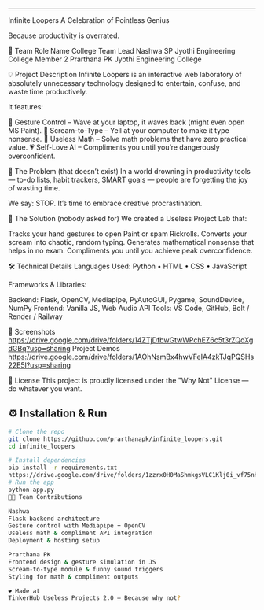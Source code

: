 ---
 Infinite Loopers
A Celebration of Pointless Genius

Because productivity is overrated.

👥 Team
Role	Name	College
Team Lead	Nashwa SP	Jyothi Engineering College
Member 2	Prarthana PK	Jyothi Engineering College

💡 Project Description
Infinite Loopers is an interactive web laboratory of absolutely unnecessary technology designed to entertain, confuse, and waste time productively.

It features:

👋 Gesture Control – Wave at your laptop, it waves back (might even open MS Paint).
🎤 Scream-to-Type – Yell at your computer to make it type nonsense.
🔢 Useless Math – Solve math problems that have zero practical value.
💗 Self-Love AI – Compliments you until you’re dangerously overconfident.

🤔 The Problem (that doesn’t exist)
In a world drowning in productivity tools — to-do lists, habit trackers, SMART goals — people are forgetting the joy of wasting time.

We say: STOP.
It’s time to embrace creative procrastination.

🚀 The Solution (nobody asked for)
We created a Useless Project Lab that:

Tracks your hand gestures to open Paint or spam Rickrolls.
Converts your scream into chaotic, random typing.
Generates mathematical nonsense that helps in no exam.
Compliments you until you achieve peak overconfidence.

🛠 Technical Details
Languages Used:
Python • HTML • CSS • JavaScript

Frameworks & Libraries:

Backend: Flask, OpenCV, Mediapipe, PyAutoGUI, Pygame, SoundDevice, NumPy
Frontend: Vanilla JS, Web Audio API
Tools: VS Code, GitHub, Bolt / Render / Railway

📸 Screenshots
https://drive.google.com/drive/folders/14ZTjDfbwGtwWPchEZ6c5t3rZQoXgdGBq?usp=sharing
Project Demos
https://drive.google.com/drive/folders/1AOhNsmBx4hwVFeIA4zkTJqPQSHs22E5l?usp=sharing

📜 License
This project is proudly licensed under the "Why Not" License — do whatever you want.

## ⚙️ Installation & Run
```bash
# Clone the repo
git clone https://github.com/prarthanapk/infinite_loopers.git
cd infinite_loopers

# Install dependencies
pip install -r requirements.txt
https://drive.google.com/drive/folders/1zzrx0H0MaShmkgsVLC1Klj0i_vf75nhO?usp=sharing
# Run the app
python app.py
🧑‍💻 Team Contributions

Nashwa
Flask backend architecture
Gesture control with Mediapipe + OpenCV
Useless math & compliment API integration
Deployment & hosting setup

Prarthana PK
Frontend design & gesture simulation in JS
Scream-to-type module & funny sound triggers
Styling for math & compliment outputs

❤️ Made at
TinkerHub Useless Projects 2.0 — Because why not?
